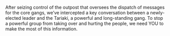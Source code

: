 After seizing control of the outpost that oversees the dispatch of messages for the core gangs, we’ve intercepted a key conversation between a newly-elected leader and the Tariaki, a powerful and long-standing gang. To stop a powerful group from taking over and hurting the people, we need YOU to make the most of this information.
